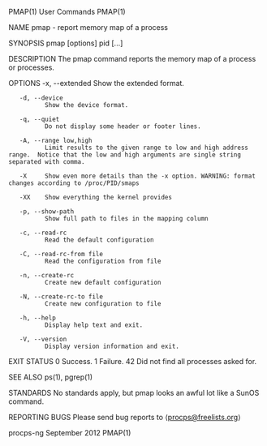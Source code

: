 PMAP(1)                                                                                       User Commands                                                                                       PMAP(1)

NAME
       pmap - report memory map of a process

SYNOPSIS
       pmap [options] pid [...]

DESCRIPTION
       The pmap command reports the memory map of a process or processes.

OPTIONS
       -x, --extended
              Show the extended format.

       -d, --device
              Show the device format.

       -q, --quiet
              Do not display some header or footer lines.

       -A, --range low,high
              Limit results to the given range to low and high address range.  Notice that the low and high arguments are single string separated with comma.

       -X     Show even more details than the -x option. WARNING: format changes according to /proc/PID/smaps

       -XX    Show everything the kernel provides

       -p, --show-path
              Show full path to files in the mapping column

       -c, --read-rc
              Read the default configuration

       -C, --read-rc-from file
              Read the configuration from file

       -n, --create-rc
              Create new default configuration

       -N, --create-rc-to file
              Create new configuration to file

       -h, --help
              Display help text and exit.

       -V, --version
              Display version information and exit.

EXIT STATUS
              0      Success.
              1      Failure.
              42     Did not find all processes asked for.

SEE ALSO
       ps(1), pgrep(1)

STANDARDS
       No standards apply, but pmap looks an awful lot like a SunOS command.

REPORTING BUGS
       Please send bug reports to ⟨procps@freelists.org⟩

procps-ng                                                                                     September 2012                                                                                      PMAP(1)
